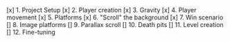 [x] 1. Project Setup
[x] 2. Player creation
[x] 3. Gravity
[x] 4. Player movement
[x] 5. Platforms
[x] 6. "Scroll" the background
[x] 7. Win scenario
[] 8. Image platforms
[] 9. Parallax scroll
[] 10. Death pits
[] 11. Level creation
[] 12. Fine-tuning